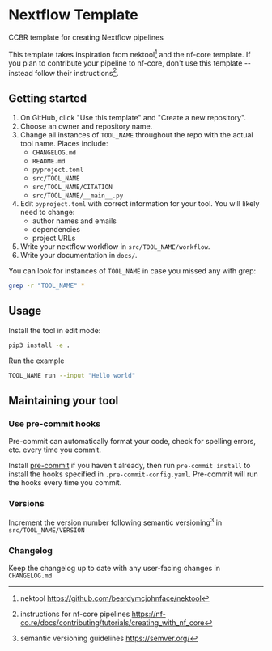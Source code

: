 # Nextflow Template

CCBR template for creating Nextflow pipelines

This template takes inspiration from nektool[^1] and the nf-core template. If you plan to contribute your pipeline to nf-core, don't use this template -- instead follow their instructions[^2].

[^1]: nektool https://github.com/beardymcjohnface/nektool
[^2]: instructions for nf-core pipelines https://nf-co.re/docs/contributing/tutorials/creating_with_nf_core

## Getting started

1. On GitHub, click "Use this template" and "Create a new repository".
1. Choose an owner and repository name.
1. Change all instances of `TOOL_NAME` throughout the repo with the actual tool name. Places include:
    - `CHANGELOG.md`
    - `README.md`
    - `pyproject.toml`
    - `src/TOOL_NAME`
    - `src/TOOL_NAME/CITATION`
    - `src/TOOL_NAME/__main__.py`
1. Edit `pyproject.toml` with correct information for your tool. You will likely need to change:
    - author names and emails
    - dependencies
    - project URLs
1. Write your nextflow workflow in `src/TOOL_NAME/workflow`.
1. Write your documentation in `docs/`.

You can look for instances of `TOOL_NAME` in case you missed any with grep:
```sh
grep -r "TOOL_NAME" *
```

## Usage

Install the tool in edit mode:
```sh
pip3 install -e .
```

Run the example
```sh
TOOL_NAME run --input "Hello world"
```

## Maintaining your tool

### Use pre-commit hooks

Pre-commit can automatically format your code, check for spelling errors, etc. every time you commit.

Install [pre-commit](https://pre-commit.com/#installation) if you haven't already,
then run `pre-commit install` to install the hooks specified in `.pre-commit-config.yaml`.
Pre-commit will run the hooks every time you commit.

### Versions

Increment the version number following semantic versioning[^3] in `src/TOOL_NAME/VERSION`

[^3]: semantic versioning guidelines https://semver.org/

### Changelog

Keep the changelog up to date with any user-facing changes in `CHANGELOG.md`
